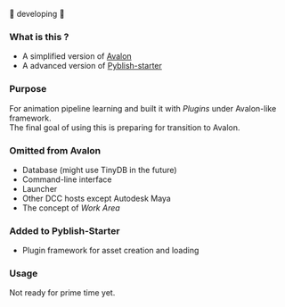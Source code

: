  :construction: developing :construction:

### What is this ?
* A simplified version of [Avalon](https://github.com/getavalon/core)
* A advanced version of [Pyblish-starter](https://github.com/pyblish/pyblish-starter)

### Purpose
For animation pipeline learning and built it with *Plugins* under Avalon-like framework.<br>
The final goal of using this is preparing for transition to Avalon.

### Omitted from Avalon
* Database (might use TinyDB in the future)
* Command-line interface
* Launcher
* Other DCC hosts except Autodesk Maya
* The concept of *Work Area*

### Added to Pyblish-Starter
* Plugin framework for asset creation and loading

### Usage
Not ready for prime time yet.

